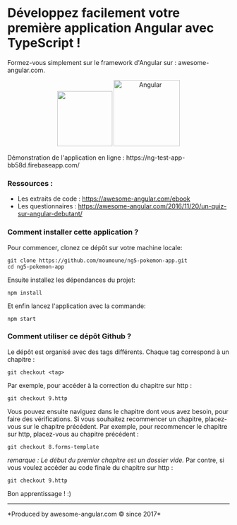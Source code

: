 # Développez facilement votre première application Angular avec TypeScript !
Formez-vous simplement sur le framework d'Angular sur : awesome-angular.com.
<p style="text-align:center"><img width="125" height="125" src="https://pluralsight.imgix.net/paths/path-icons/angular-14a0f6532f.png"/>
<img width="150" height="150" src="https://assets.pokemon.com/assets/cms2/img/pokedex/full/001.png" alt="Angular")/></p>
Démonstration de l'application en ligne : https://ng-test-app-bb58d.firebaseapp.com/

### Ressources :
- Les extraits de code : https://awesome-angular.com/ebook
- Les questionnaires : https://awesome-angular.com/2016/11/20/un-quiz-sur-angular-debutant/

### Comment installer cette application ? ###
Pour commencer, clonez ce dépôt sur votre machine locale:
```console
git clone https://github.com/moumoune/ng5-pokemon-app.git
cd ng5-pokemon-app
```

Ensuite installez les dépendances du projet:
```console
npm install
```

Et enfin lancez l'application avec la commande:
```console
npm start
```

### Comment utiliser ce dépôt Github ? ###
Le dépôt est organisé avec des tags différents. Chaque tag correspond à un chapitre :
```console
git checkout <tag>
```
Par exemple, pour accéder à la correction du chapitre sur http :
```console
git checkout 9.http
```
Vous pouvez ensuite naviguez dans le chapitre dont vous avez besoin, pour faire des vérifications.
Si vous souhaitez recommencer un chapitre, placez-vous sur le chapitre précédent.
Par exemple, pour recommencer le chapitre sur http, placez-vous au chapitre précédent :
```console
git checkout 8.forms-template
```
*remarque : Le début du premier chapitre est un dossier vide.*
Par contre, si vous voulez accéder au code finale du chapitre sur http :
```console
git checkout 9.http
```

Bon apprentissage ! :)

<hr>
*Produced by awesome-angular.com © since 2017*
